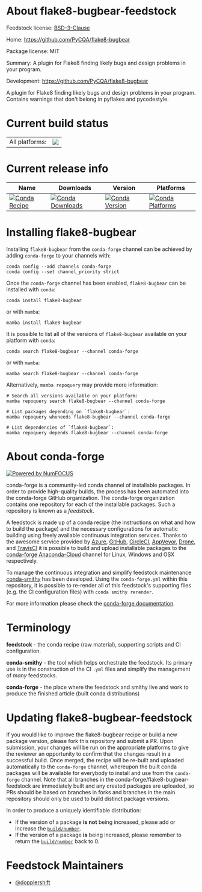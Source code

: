 About flake8-bugbear-feedstock
==============================

Feedstock license: [BSD-3-Clause](https://github.com/conda-forge/flake8-bugbear-feedstock/blob/main/LICENSE.txt)

Home: https://github.com/PyCQA/flake8-bugbear

Package license: MIT

Summary: A plugin for Flake8 finding likely bugs and design problems in your program.

Development: https://github.com/PyCQA/flake8-bugbear

A plugin for Flake8 finding likely bugs and design problems in your
program. Contains warnings that don't belong in pyflakes and pycodestyle.


Current build status
====================


<table><tr><td>All platforms:</td>
    <td>
      <a href="https://dev.azure.com/conda-forge/feedstock-builds/_build/latest?definitionId=7483&branchName=main">
        <img src="https://dev.azure.com/conda-forge/feedstock-builds/_apis/build/status/flake8-bugbear-feedstock?branchName=main">
      </a>
    </td>
  </tr>
</table>

Current release info
====================

| Name | Downloads | Version | Platforms |
| --- | --- | --- | --- |
| [![Conda Recipe](https://img.shields.io/badge/recipe-flake8--bugbear-green.svg)](https://anaconda.org/conda-forge/flake8-bugbear) | [![Conda Downloads](https://img.shields.io/conda/dn/conda-forge/flake8-bugbear.svg)](https://anaconda.org/conda-forge/flake8-bugbear) | [![Conda Version](https://img.shields.io/conda/vn/conda-forge/flake8-bugbear.svg)](https://anaconda.org/conda-forge/flake8-bugbear) | [![Conda Platforms](https://img.shields.io/conda/pn/conda-forge/flake8-bugbear.svg)](https://anaconda.org/conda-forge/flake8-bugbear) |

Installing flake8-bugbear
=========================

Installing `flake8-bugbear` from the `conda-forge` channel can be achieved by adding `conda-forge` to your channels with:

```
conda config --add channels conda-forge
conda config --set channel_priority strict
```

Once the `conda-forge` channel has been enabled, `flake8-bugbear` can be installed with `conda`:

```
conda install flake8-bugbear
```

or with `mamba`:

```
mamba install flake8-bugbear
```

It is possible to list all of the versions of `flake8-bugbear` available on your platform with `conda`:

```
conda search flake8-bugbear --channel conda-forge
```

or with `mamba`:

```
mamba search flake8-bugbear --channel conda-forge
```

Alternatively, `mamba repoquery` may provide more information:

```
# Search all versions available on your platform:
mamba repoquery search flake8-bugbear --channel conda-forge

# List packages depending on `flake8-bugbear`:
mamba repoquery whoneeds flake8-bugbear --channel conda-forge

# List dependencies of `flake8-bugbear`:
mamba repoquery depends flake8-bugbear --channel conda-forge
```


About conda-forge
=================

[![Powered by
NumFOCUS](https://img.shields.io/badge/powered%20by-NumFOCUS-orange.svg?style=flat&colorA=E1523D&colorB=007D8A)](https://numfocus.org)

conda-forge is a community-led conda channel of installable packages.
In order to provide high-quality builds, the process has been automated into the
conda-forge GitHub organization. The conda-forge organization contains one repository
for each of the installable packages. Such a repository is known as a *feedstock*.

A feedstock is made up of a conda recipe (the instructions on what and how to build
the package) and the necessary configurations for automatic building using freely
available continuous integration services. Thanks to the awesome service provided by
[Azure](https://azure.microsoft.com/en-us/services/devops/), [GitHub](https://github.com/),
[CircleCI](https://circleci.com/), [AppVeyor](https://www.appveyor.com/),
[Drone](https://cloud.drone.io/welcome), and [TravisCI](https://travis-ci.com/)
it is possible to build and upload installable packages to the
[conda-forge](https://anaconda.org/conda-forge) [Anaconda-Cloud](https://anaconda.org/)
channel for Linux, Windows and OSX respectively.

To manage the continuous integration and simplify feedstock maintenance
[conda-smithy](https://github.com/conda-forge/conda-smithy) has been developed.
Using the ``conda-forge.yml`` within this repository, it is possible to re-render all of
this feedstock's supporting files (e.g. the CI configuration files) with ``conda smithy rerender``.

For more information please check the [conda-forge documentation](https://conda-forge.org/docs/).

Terminology
===========

**feedstock** - the conda recipe (raw material), supporting scripts and CI configuration.

**conda-smithy** - the tool which helps orchestrate the feedstock.
                   Its primary use is in the construction of the CI ``.yml`` files
                   and simplify the management of *many* feedstocks.

**conda-forge** - the place where the feedstock and smithy live and work to
                  produce the finished article (built conda distributions)


Updating flake8-bugbear-feedstock
=================================

If you would like to improve the flake8-bugbear recipe or build a new
package version, please fork this repository and submit a PR. Upon submission,
your changes will be run on the appropriate platforms to give the reviewer an
opportunity to confirm that the changes result in a successful build. Once
merged, the recipe will be re-built and uploaded automatically to the
`conda-forge` channel, whereupon the built conda packages will be available for
everybody to install and use from the `conda-forge` channel.
Note that all branches in the conda-forge/flake8-bugbear-feedstock are
immediately built and any created packages are uploaded, so PRs should be based
on branches in forks and branches in the main repository should only be used to
build distinct package versions.

In order to produce a uniquely identifiable distribution:
 * If the version of a package **is not** being increased, please add or increase
   the [``build/number``](https://docs.conda.io/projects/conda-build/en/latest/resources/define-metadata.html#build-number-and-string).
 * If the version of a package **is** being increased, please remember to return
   the [``build/number``](https://docs.conda.io/projects/conda-build/en/latest/resources/define-metadata.html#build-number-and-string)
   back to 0.

Feedstock Maintainers
=====================

* [@dopplershift](https://github.com/dopplershift/)

